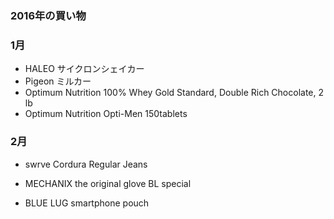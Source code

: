 ### 2016年の買い物

### 1月

- HALEO サイクロンシェイカー
- Pigeon ミルカー
- Optimum Nutrition 100% Whey Gold Standard, Double Rich Chocolate, 2 lb
- Optimum Nutrition Opti-Men 150tablets

### 2月

- swrve Cordura Regular Jeans


- MECHANIX  the original glove BL special

- BLUE LUG smartphone pouch

  ​

  ​
